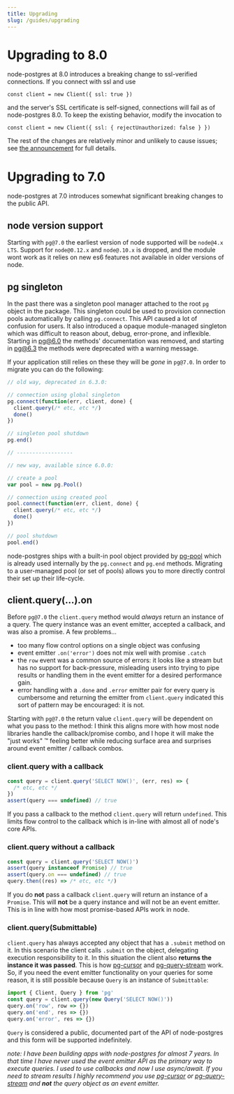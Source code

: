 ```yaml
---
title: Upgrading
slug: /guides/upgrading
---
```


# Upgrading to 8.0

node-postgres at 8.0 introduces a breaking change to ssl-verified connections.  If you connect with ssl and use

```
const client = new Client({ ssl: true })
```

and the server's SSL certificate is self-signed, connections will fail as of node-postgres 8.0.  To keep the existing behavior, modify the invocation to

```
const client = new Client({ ssl: { rejectUnauthorized: false } })
```

The rest of the changes are relatively minor and unlikely to cause issues; see [the announcement](/announcements#2020-02-25) for full details.

# Upgrading to 7.0

node-postgres at 7.0 introduces somewhat significant breaking changes to the public API.

## node version support

Starting with `pg@7.0` the earliest version of node supported will be `node@4.x LTS`. Support for `node@0.12.x` and `node@.10.x` is dropped, and the module wont work as it relies on new es6 features not available in older versions of node.

## pg singleton

In the past there was a singleton pool manager attached to the root `pg` object in the package. This singleton could be used to provision connection pools automatically by calling `pg.connect`. This API caused a lot of confusion for users. It also introduced a opaque module-managed singleton which was difficult to reason about, debug, error-prone, and inflexible. Starting in pg@6.0 the methods' documentation was removed, and starting in pg@6.3 the methods were deprecated with a warning message.

If your application still relies on these they will be _gone_ in `pg@7.0`. In order to migrate you can do the following:

```js
// old way, deprecated in 6.3.0:

// connection using global singleton
pg.connect(function(err, client, done) {
  client.query(/* etc, etc */)
  done()
})

// singleton pool shutdown
pg.end()

// ------------------

// new way, available since 6.0.0:

// create a pool
var pool = new pg.Pool()

// connection using created pool
pool.connect(function(err, client, done) {
  client.query(/* etc, etc */)
  done()
})

// pool shutdown
pool.end()
```

node-postgres ships with a built-in pool object provided by [pg-pool](https://github.com/brianc/node-pg-pool) which is already used internally by the `pg.connect` and `pg.end` methods. Migrating to a user-managed pool (or set of pools) allows you to more directly control their set up their life-cycle.

## client.query(...).on

Before `pg@7.0` the `client.query` method would _always_ return an instance of a query. The query instance was an event emitter, accepted a callback, and was also a promise. A few problems...

- too many flow control options on a single object was confusing
- event emitter `.on('error')` does not mix well with promise `.catch`
- the `row` event was a common source of errors: it looks like a stream but has no support for back-pressure, misleading users into trying to pipe results or handling them in the event emitter for a desired performance gain.
- error handling with a `.done` and `.error` emitter pair for every query is cumbersome and returning the emitter from `client.query` indicated this sort of pattern may be encouraged: it is not.

Starting with `pg@7.0` the return value `client.query` will be dependent on what you pass to the method: I think this aligns more with how most node libraries handle the callback/promise combo, and I hope it will make the "just works" :tm: feeling better while reducing surface area and surprises around event emitter / callback combos.

### client.query with a callback

```js
const query = client.query('SELECT NOW()', (err, res) => {
  /* etc, etc */
})
assert(query === undefined) // true
```

If you pass a callback to the method `client.query` will return `undefined`. This limits flow control to the callback which is in-line with almost all of node's core APIs.

### client.query without a callback

```js
const query = client.query('SELECT NOW()')
assert(query instanceof Promise) // true
assert(query.on === undefined) // true
query.then((res) => /* etc, etc */)
```

If you do **not** pass a callback `client.query` will return an instance of a `Promise`. This will **not** be a query instance and will not be an event emitter. This is in line with how most promise-based APIs work in node.

### client.query(Submittable)

`client.query` has always accepted any object that has a `.submit` method on it. In this scenario the client calls `.submit` on the object, delegating execution responsibility to it. In this situation the client also **returns the instance it was passed**. This is how [pg-cursor](https://github.com/brianc/node-pg-cursor) and [pg-query-stream](https://github.com/brianc/node-pg-query-stream) work. So, if you need the event emitter functionality on your queries for some reason, it is still possible because `Query` is an instance of `Submittable`:

```js
import { Client, Query } from 'pg'
const query = client.query(new Query('SELECT NOW()'))
query.on('row', row => {})
query.on('end', res => {})
query.on('error', res => {})
```

`Query` is considered a public, documented part of the API of node-postgres and this form will be supported indefinitely.

_note: I have been building apps with node-postgres for almost 7 years. In that time I have never used the event emitter API as the primary way to execute queries. I used to use callbacks and now I use async/await. If you need to stream results I highly recommend you use [pg-cursor](https://github.com/brianc/node-pg-cursor) or [pg-query-stream](https://github.com/brianc/node-pg-query-stream) and **not** the query object as an event emitter._
